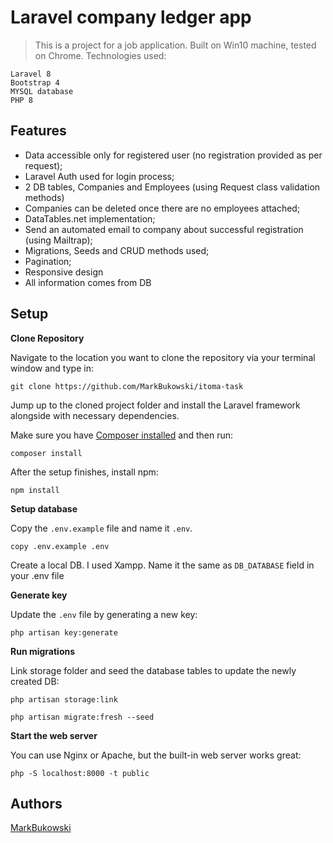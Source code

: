 # Laravel company ledger app

> This is a project for a job application. Built on Win10 machine, tested on Chrome. Technologies used:
```
Laravel 8
Bootstrap 4
MYSQL database
PHP 8
```

## Features

* Data accessible only for registered user (no registration provided as per request);
* Laravel Auth used for login process;
* 2 DB tables, Companies and Employees (using Request class validation methods)
* Companies can be deleted once there are no employees attached;
* DataTables.net implementation;
* Send an automated email to company about successful registration (using Mailtrap);
* Migrations, Seeds and CRUD methods used;
* Pagination;
* Responsive design
* All information comes from DB


## Setup

**Clone Repository**

Navigate to the location you want to clone the repository via your terminal window and type in:

```
git clone https://github.com/MarkBukowski/itoma-task
```

Jump up to the cloned project folder and install the Laravel framework alongside with necessary dependencies.

Make sure you have [Composer installed](https://getcomposer.org/download/)
and then run:

```
composer install
```
After the setup finishes, install npm:

```
npm install
```

**Setup database**

Copy the `.env.example` file and name it `.env`.
```
copy .env.example .env
```
Create a local DB. I used Xampp. Name it the same as `DB_DATABASE` field in your .env file

**Generate key**

Update the `.env` file by generating a new key:

```
php artisan key:generate
```

**Run migrations**

Link storage folder and seed the database tables to update the newly created DB:
```
php artisan storage:link
```

```
php artisan migrate:fresh --seed
```

**Start the web server**

You can use Nginx or Apache, but the built-in web server works great:

```
php -S localhost:8000 -t public
```

## Authors
[MarkBukowski](https://github.com/MarkBukowski)
